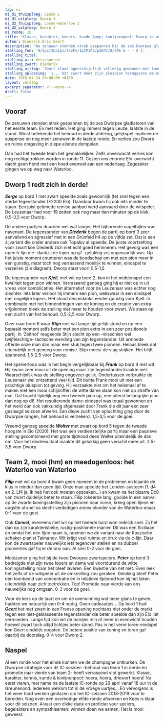 ```yaml
---
tag: ni
ni_d1_thuisploeg: Leuze 1
ni_d1_uitploeg: Dworp 1
ni_d2_thuisploeg: Lasne-Waterloo 2
ni_d2_uitploeg: Dworp 2
ni_ronde: 10
title: 'Klasse, karakter, kennis, kunde &amp; konijnenpoot: Dworp in actie'
auteur: Diederik,Eric,Geert
description: "De zenuwen stonden strak gespannen bij de zes Dworpse gladiatoren van het eerste team. En met reden. Het ging immers tegen Leuze, laatste in de stand. Winst betekende het behoud in derde afdeling, gelijkspel impliceerde suspense en nog meer zenuwen in de laatste ronde."
stelling_fen: '8/5p2/3bp1p1/3k2P1/1p1P1P2/p2KP3/8/2N5 b - - 0 1'
stelling_titel:
stelling_wit: Verschueren
stelling_zwart: Diederik
stelling_uitleg: 'Zwart staat ogenschijnlijk volledig gewonnen met twee verbonden vrijpionnen. Echter, door de positie van het paard en de centrale koning is het niet helemaal duidelijk hoe het verder moet.'
stelling_oplossing: '1... b3! zwart moet zijn pluspion teruggeven om na 2.Pxb3 op te volgen met 2... a2 en 3... La3 waarna wit ofwel zijn paard verliest of moet toestaan dat de zwarte koning infiltreert.'
date: 2018-04-24 20:00:00 +0100
layout: verslag
excerpt_separator: <!--more-->
draft: false
---
```

## Vooraf

De zenuwen stonden strak gespannen bij de zes Dworpse gladiatoren van het eerste team. En met reden. Het ging immers tegen Leuze, laatste in de stand. Winst betekende het behoud in derde afdeling, gelijkspel impliceerde suspense en nog meer zenuwen in de laatste ronde. En verlies zou Dworp en ruime omgeving in diepe ellende dompelen.

Dan had het tweede team het gemakkelijker. Zelfs onverwacht verlies kon nog rechtgetrokken worden in ronde 11. Gezien ons enorme Elo-overwicht dacht geen hond met een hoed evenwel aan een nederlaag. Zegezeker gingen we op weg naar Waterloo.<!--more-->

## Dworp 1 redt zich in derde!

**_Serge_** op bord 1 met zwart speelde zoals gewoonlijk (te) snel tegen een sterke tegenstander (+2200 Elo). Daardoor kwam hij ook iets minder te staan. Een juist getimede remise aanbod werd aanvaard door de witspeler. De Leuzenaar had voor 19 zetten ook nog maar tien minuten op de klok. 0,5-0,5 voor Dworp.

De andere partijen duurden wel wat langer. Het bijhorende nagelbijten was navenant. De tegenstander van **_Diederik_** begon de partij op bord 3 zeer aanvallend en agressief met in een Grünfeld h4 op de vijfde zet. Dat is een zijvariant die onder andere ook Topalov al speelde. De juiste voortzetting voor zwart kon Diederik zich niet echt goed herinneren. Het gevolg was een open h-lijn die –dankzij de loper op g7- gelukkig vrij ongevaarlijk was. Op het juiste moment counteren was de boodschap om met een pion meer in een gunstig, maar toch nog verrassend moeilijk te winnen, eindspel te verzeilen (zie diagram). Dworp staat voor! 0,5-1,5

De tegenstander van **_Kjell_**, met wit op bord 2, kon in het middenspel een kwaliteit tegen pion winnen. Verrassend genoeg ging hij er niet op in uit vrees voor complicaties. Het alternatief voor de Leuzenaar was echter nog slechter. Iets later verloor hij immers een pion, weliswaar in een eindspel met ongelijke lopers. Het stond desondanks eerder gunstig voor Kjell. In combinatie met het binnendringen van de koning en de creatie van extra vrijpionnen bleek de stelling niet meer te houden voor zwart. We staan op een zucht van het behoud. 0,5-2,5 voor Dworp.

Over naar bord 6 waar **_Stijn_** met wit lange tijd gelijk stond en op een bepaald moment zelfs beter met een pion extra in een zeer positionele partij. In 'Zeitnot' reageerde Stijn slecht op een -misschien wel twijfelachtige- tactische wending van zijn tegenstander. Uit armoede offerde onze man dan maar een stuk tegen twee pionnen. Helaas bleek dat uiteindelijk niet genoeg voor remise. Stijn moest de vlag strijken. Het blijft spannend. 1,5-2,5 voor Dworp.

Het spelverloop was in het begin vergelijkbaar bij **_Frank_** op bord 4 met wit. Hij kwam zeer mooi uit de opening maar zijn tegenstander kraakte niet. Waarschijnlijk was de stelling ongeveer gelijk. Ondertussen verbruikte de Leuzenaar wel ontzettend veel tijd. Dit buitte Frank mooi uit met een prachtige pluspion tot gevolg. Hij verzaakte niet om het helemaal af te maken met een mooi schijnoffer: de witte dame slaan kon niet op straffe van mat. Dat bracht tijdelijk nog een tweede pion op, een uiterst belangrijke pion dan nog op d6. Het resulterende dame-eindspel was totaal gewonnen en het werd dan ook vakkundig afgemaakt door Frank die dit jaar een zeer geslaagd seizoen afwerkt. Een diepe zucht van opluchting ging door de Dworpse rangen, het behoud is verzekerd. 1,5-3,5 voor de goei.

Vreemd genoeg speelde **_Walter_** met zwart op bord 5 tegen de tweede hoogste in Elo (2020). Het was een verdienstelijke partij maar een passieve stelling gecombineerd met grote tijdnood deed Walter uiteindelijk de das om. Voor het eindresultaat maakte dit gelukkig geen verschil meer uit. 2.5-3,5 voor Dworp.

## Team 2, mooi (hm) en meedogenloos: het Waterloo van Waterloo

**_Filip_** met wit op bord 4 kwam geen moment in de problemen en klaarde de klus in minder dan geen tijd. Onze man speelde het Londen-systeem (1. d4 en 2. Lf4 ja, ik heb het ook moeten opzoeken...) en kwam na het bizarre Dc8 van zwart duidelijk beter te staan. Filip rokeerde lang, gooide in een aanval op de zwarte koningsstelling zijn pionnen naar voren, kreeg open lijnen en oogstte al snel na slecht verdedigen annex blunder van de Waterloo-enaar. 0-1 voor de goei.

Ook **_Camiel_**, eveneens met wit op het tweede bord won redelijk snel. Zij het dan op zijn karakteristieke, rustig-positionele manier. Dit was een Siciliaan en omdat het een fijne naam is, noemen we de variant naar de Russische schaker-pianist Taimanov. Wit krijgt veel ruimte en druk via de c-lijn. Daar kon de zwartspeler nauwelijks iets tegenover stellen en na dubbel pionverlies gaf hij er de brui aan. Al snel 0-2 voor de goei.

Moeizamer ging het bij de twee Dworpse zwartspelers. **_Peter_** op bord 3 bedreigde met zijn twee lopers en dame wel voortdurend de witte koningsstelling maar het bleef laveren. Een kwestie van net niet. Even leek het zelfs of de witspeler uit de omknelling zou geraken. Gelukkig bleef Peter een toonbeeld van concentratie en in relatieve tijdnood kon hij het laken uiteindelijk naar zich toetrekken. Top! Promotie naar vierde kan ons nauwelijks nog ontgaan. 0-3 voor de goei.

Voor de kers op de taart en om de overwinning wat meer glans te geven, hadden we natuurlijk een 0-4 nodig. Geen cadeautjes... Op bord 1 had **_Geert_** het met zwart in een Franse opening nochtans niet onder de markt tegen een niet-geklasseerde tegenstander die beter speelde dan zijn Elo liet vermoeden. Lange tijd kon wit de bordjes min of meer in evenwicht houden hoewel zwart toch altijd lichtjes beter stond. Pas in het verre toren-eindspel kon Geert eindelijk oogsten. De betere positie van koning en toren gaf daarbij de doorslag. 0-4 voor Dworp 2.

## Naspel

Al een ronde voor het einde kunnen we de champagne ontkurken. De Dworpse strategie voor dit IC-seizoen –behoud van team 1 in derde en promotie naar vierde van team 2- heeft verrassend vlot gewerkt. Klasse, karakter, kennis, kunde & konijnenpoot: hoera, hoera, driewerf hoera! Nu eerst vieren, met name na de laatste IC-ronde op 29 april vanaf 18 uur in de Greunenond. Iedereen welkom tot in de vroege uurtjes... En vervolgens is het weer hard werken geblazen om het IC-seizoen 2018-2019 voor te bereiden. Nog even een overbodige elfde ronde afwerken en Kees is klaar voor dit seizoen. Alvast een dikke dank en proficiat voor spelers, begeleiders en sympathisanten: winnen doen we samen. Het is mooi geweest.
